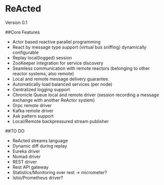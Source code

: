 # ReActed

Version 0.1

##Core Features

- Actor based reactive parallel programming
- React by message type support (virtual bus sniffing) dynamically configurable
- Replay local(logged) session
- ZooKeeper integration for service discovery
- Seamless communication with remote reactors (belonging to other reactor systems, also remote)
- Local and remote message delivery guarantee.
- Automatically load balanced services (per node)
- Centralized logging support
- Chronicle Queue local and remote driver (session recording a message exchange with another ReActor system)
- Grpc remote driver
- Kafka remote driver
- Ask pattern support
- Local/Remote backpressured stream publisher

##TO DO
- ReActed streams language
- Dynamic diff during replay
- Eureka driver
- Nomad driver
- REST driver
- Rest API gateway
- Statistics/Monitoring over rest -> micrometer?
- Istio/Prometheus driver?